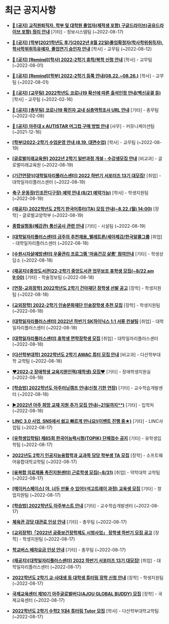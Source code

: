 # 최근 공지사항

* **[📌 [공지] 교직원퇴직자, 학부 및 대학원 졸업자(제적생 포함) 구글드라이브(공유드라이브 포함) 정리 안내](http://ajou.ac.kr/kr/ajou/notice.do?mode=view&amp;articleNo=202858&amp;article.offset=0&amp;articleLimit=30)**
 [기타] - 정보시스템팀 (~2022-08-17)

* **[📌 [공지] [학부]2021학년도 후기(2022년 8월 22일)졸업확정자(학사학위취득자), 학사학위취득유예자, 졸업연기 승인자 안내](http://ajou.ac.kr/kr/ajou/notice.do?mode=view&amp;articleNo=202767&amp;article.offset=0&amp;articleLimit=30)**
 [학사] - 교무팀 (~2022-08-12)

* **[📌 [공지] [Remind][학사] 2022-2학기 휴학/복학 신청 안내](http://ajou.ac.kr/kr/ajou/notice.do?mode=view&amp;articleNo=202390&amp;article.offset=0&amp;articleLimit=30)**
 [학사] - 교무팀 (~2022-08-01)

* **[📌 [공지] [Remind][학부] 2022-2학기 등록 안내(08.22.~08.26.)](http://ajou.ac.kr/kr/ajou/notice.do?mode=view&amp;articleNo=202388&amp;article.offset=0&amp;articleLimit=30)**
 [학사] - 교무팀 (~2022-08-01)

* **[📌 [공지] [교무팀] 2022학년도 코로나19 확산에 따른 출석인정 안내(백신공결 등)](http://ajou.ac.kr/kr/ajou/notice.do?mode=view&amp;articleNo=180913&amp;article.offset=0&amp;articleLimit=30)**
 [학사] - 교무팀 (~2022-02-16)

* **[📌 [공지] [총무팀] 코로나19 확진자 교내 심층역학조사 URL 안내](http://ajou.ac.kr/kr/ajou/notice.do?mode=view&amp;articleNo=180493&amp;article.offset=0&amp;articleLimit=30)**
 [기타] - 총무팀 (~2022-02-08)

* **[📌 [공지] 아주대 x AUTISTAR 머그컵 구매 방법 안내](http://ajou.ac.kr/kr/ajou/notice.do?mode=view&amp;articleNo=147976&amp;article.offset=0&amp;articleLimit=30)**
 [사무] - 커뮤니케이션팀 (~2021-12-16)

* **[[학부]2022-2학기 수업운영 안내 (8.19, 대면수업)](http://ajou.ac.kr/kr/ajou/notice.do?mode=view&amp;articleNo=202913&amp;article.offset=0&amp;articleLimit=30)**
 [학사] - 교무팀 (~2022-08-19)

* **[[글로벌미래교육원] 2022년 2학기 일반과정 개설 - 수강생모집 안내](http://ajou.ac.kr/kr/ajou/notice.do?mode=view&amp;articleNo=202912&amp;article.offset=0&amp;articleLimit=30)**
 [비교과] - 글로벌미래교육원 (~2022-08-19)

* **[(기간연장!)[대학일자리플러스센터] 2022 하반기 서포터즈 13기 대모집!](http://ajou.ac.kr/kr/ajou/notice.do?mode=view&amp;articleNo=202911&amp;article.offset=0&amp;articleLimit=30)**
 [취업] - 대학일자리플러스센터 (~2022-08-19)

* **[축구 운동장(인조잔디구장) 예약 안내 (8/21 예약가능)](http://ajou.ac.kr/kr/ajou/notice.do?mode=view&amp;articleNo=202908&amp;article.offset=0&amp;articleLimit=30)**
 [학사] - 학생지원팀 (~2022-08-19)

* **[(재공지) 2022학년도 2학기 한국어튜터(TA) 모집 안내(~8.22.(월) 14:00)](http://ajou.ac.kr/kr/ajou/notice.do?mode=view&amp;articleNo=202904&amp;article.offset=0&amp;articleLimit=30)**
 [장학] - 글로벌교양학부 (~2022-08-19)

* **[종합실험동(혜강관) 통신공사 관련 안내](http://ajou.ac.kr/kr/ajou/notice.do?mode=view&amp;articleNo=202902&amp;article.offset=0&amp;articleLimit=30)**
 [기타] - 시설팀 (~2022-08-19)

* **[[대학일자리플러스센터] 금주의 추천채용_텔레트론/세아제강/한국알콜그룹](http://ajou.ac.kr/kr/ajou/notice.do?mode=view&amp;articleNo=202898&amp;article.offset=0&amp;articleLimit=30)**
 [취업] - 대학일자리플러스센터 (~2022-08-18)

* **[[수원시자살예방센터] 우울관리 프로그램 &#x27;마음건강 살롱&#x27; 참여안내](http://ajou.ac.kr/kr/ajou/notice.do?mode=view&amp;articleNo=202895&amp;article.offset=0&amp;articleLimit=30)**
 [기타] - 학생상담소 (~2022-08-18)

* **[(재공지)[중앙도서관]22-2학기 중앙도서관 업무보조 휴학생 모집(~8/22 am 9:00)](http://ajou.ac.kr/kr/ajou/notice.do?mode=view&amp;articleNo=202893&amp;article.offset=0&amp;articleLimit=30)**
 [기타] - 학술정보팀 (~2022-08-18)

* **[[연장-교외장학] 2022학년도 2학기 건아재단 장학생 선발 공고](http://ajou.ac.kr/kr/ajou/notice.do?mode=view&amp;articleNo=202889&amp;article.offset=0&amp;articleLimit=30)**
 [장학] - 학생지원팀 (~2022-08-18)

* **[[교외장학] 2022-2학기 인송문화재단 인송장학생 추천 모집](http://ajou.ac.kr/kr/ajou/notice.do?mode=view&amp;articleNo=202888&amp;article.offset=0&amp;articleLimit=30)**
 [장학] - 학생지원팀 (~2022-08-18)

* **[[대학일자리플러스센터] 2022년 하반기 SK하이닉스 1:1 서류 컨설팅](http://ajou.ac.kr/kr/ajou/notice.do?mode=view&amp;articleNo=202887&amp;article.offset=0&amp;articleLimit=30)**
 [취업] - 대학일자리플러스센터 (~2022-08-18)

* **[[대학일자리플러스센터] 휴학생 면학장학생 모집](http://ajou.ac.kr/kr/ajou/notice.do?mode=view&amp;articleNo=202886&amp;article.offset=0&amp;articleLimit=30)**
 [취업] - 대학일자리플러스센터 (~2022-08-18)

* **[[다산학부대학] 2022학년도 2학기 AWAC 튜터 모집 안내](http://ajou.ac.kr/kr/ajou/notice.do?mode=view&amp;articleNo=202885&amp;article.offset=0&amp;articleLimit=30)**
 [비교과] - 다산학부대학 교학팀 (~2022-08-18)

* **[♥2022-2 장애학생 교육지원인력(재학생) 모집♥](http://ajou.ac.kr/kr/ajou/notice.do?mode=view&amp;articleNo=202877&amp;article.offset=0&amp;articleLimit=30)**
 [기타] - 장애학생지원실 (~2022-08-18)

* **[[학습법] 2022학년도 아주러닝캠프 안내(신청 기한 연장)](http://ajou.ac.kr/kr/ajou/notice.do?mode=view&amp;articleNo=202871&amp;article.offset=0&amp;articleLimit=30)**
 [기타] - 교수학습개발센터 (~2022-08-18)

* **[▶2022년 아주 희망 교재 지원 추가 모집 안내(~21일까지**)](http://ajou.ac.kr/kr/ajou/notice.do?mode=view&amp;articleNo=202868&amp;article.offset=0&amp;articleLimit=30)**
 [기타] - 입학처 (~2022-08-18)

* **[LINC 3.0 사업, SNS에서 쉽고 빠르게 만나요!(이벤트 진행 중★)](http://ajou.ac.kr/kr/ajou/notice.do?mode=view&amp;articleNo=202862&amp;article.offset=0&amp;articleLimit=30)**
 [기타] - LINC사업팀 (~2022-08-17)

* **[[유학생입학팀] 제85회 한국어능력시험(TOPIK) 단체접수 공지](http://ajou.ac.kr/kr/ajou/notice.do?mode=view&amp;articleNo=202857&amp;article.offset=0&amp;articleLimit=30)**
 [기타] - 유학생입학팀 (~2022-08-17)

* **[2022년도 2학기 인공지능융합학과 교과목 담당 학부생 TA 모집](http://ajou.ac.kr/kr/ajou/notice.do?mode=view&amp;articleNo=202854&amp;article.offset=0&amp;articleLimit=30)**
 [장학] - 소프트웨어융합대학교학팀 (~2022-08-17)

* **[[융복합 의료제품 촉진지원센터] 근로학생 모집(~8/31)](http://ajou.ac.kr/kr/ajou/notice.do?mode=view&amp;articleNo=202848&amp;article.offset=0&amp;articleLimit=30)**
 [취업] - 약학대학 교학팀 (~2022-08-17)

* **[[메이커스페이스] 야, 너두 만들 수 있어!(석고트레이 과정) 교육생 모집](http://ajou.ac.kr/kr/ajou/notice.do?mode=view&amp;articleNo=202845&amp;article.offset=0&amp;articleLimit=30)**
 [기타] - 창업지원팀 (~2022-08-17)

* **[[학습법] 2022학년도 아주부스트 안내](http://ajou.ac.kr/kr/ajou/notice.do?mode=view&amp;articleNo=202843&amp;article.offset=0&amp;articleLimit=30)**
 [기타] - 교수학습개발센터 (~2022-08-17)

* **[체육관 강당 대관료 인상 안내](http://ajou.ac.kr/kr/ajou/notice.do?mode=view&amp;articleNo=202839&amp;article.offset=0&amp;articleLimit=30)**
 [기타] - 총무팀 (~2022-08-17)

* **[[교외장학]「2022년 공중보건장학제도 시범사업」 장학생 하반기 모집 공고](http://ajou.ac.kr/kr/ajou/notice.do?mode=view&amp;articleNo=202836&amp;article.offset=0&amp;articleLimit=30)**
 [장학] - 학생지원팀 (~2022-08-17)

* **[학교버스 배차요금 인상 안내](http://ajou.ac.kr/kr/ajou/notice.do?mode=view&amp;articleNo=202834&amp;article.offset=0&amp;articleLimit=30)**
 [기타] - 총무팀 (~2022-08-17)

* **[(재공지)[대학일자리플러스센터] 2022 하반기 서포터즈 13기 대모집!](http://ajou.ac.kr/kr/ajou/notice.do?mode=view&amp;articleNo=202831&amp;article.offset=0&amp;articleLimit=30)**
 [취업] - 대학일자리플러스센터 (~2022-08-17)

* **[2022학년도 2학기 교·사대생 등 대학생 튜터링 장학 신청 안내](http://ajou.ac.kr/kr/ajou/notice.do?mode=view&amp;articleNo=202830&amp;article.offset=0&amp;articleLimit=30)**
 [장학] - 학생지원팀 (~2022-08-17)

* **[국제교육센터 제10기 아주글로벌버디(AJOU GLOBAL BUDDY) 모집](http://ajou.ac.kr/kr/ajou/notice.do?mode=view&amp;articleNo=202828&amp;article.offset=0&amp;articleLimit=30)**
 [장학] - 국제교육센터 (~2022-08-17)

* **[2022학년도 2학기 수학2 1대4 튜터링 Tutor 모집](http://ajou.ac.kr/kr/ajou/notice.do?mode=view&amp;articleNo=202825&amp;article.offset=0&amp;articleLimit=30)**
 [학사] - 다산학부대학교학팀 (~2022-08-17)
